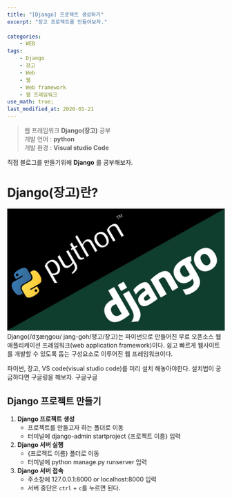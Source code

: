 ```yaml
---
title: "[Django] 프로젝트 생성하기"
excerpt: "장고 프로젝트를 만들어보자."

categories:
    - WEB
tags:
    - Django
    - 장고
    - Web
    - 웹
    - Web framework
    - 웹 프레임워크
use_math: true;
last_modified_at: 2020-01-21
--- 
```

> 웹 프레임워크 __Django(장고)__ 공부  
> 개발 언어 : __python__  
> 개발 환경 : __Visual studio Code__  
  
직접 블로그를 만들기위해 __Django__ 를 공부해보자.  
  
# __Django(장고)란?__  
[![장고](/assets/Web/Django/Django.jpeg)](/assets/Web/Django/Django.jpeg)  
Django(/dʒæŋɡoʊ/ jang-goh/쟁고/장고)는 파이썬으로 만들어진 무료 오픈소스 웹 애플리케이션 프레임워크(web application framework)이다. 쉽고 빠르게 웹사이트를 개발할 수 있도록 돕는 구성요소로 이루어진 웹 프레임워크이다.  
  
파이썬, 장고, VS code(visual studio code)를 미리 설치 해놓아야한다. 
설치법이 궁금하다면 구글링을 해보자. 구글구글  
  
## __Django 프로젝트 만들기__  
1. __Django 프로젝트 생성__  
   + 프로젝트를 만들고자 하는 폴더로 이동
   + 터미널에 django-admin startproject {프로젝트 이름} 입력
2. __Django 서버 실행__  
   + {프로젝트 이름} 폴더로 이동
   + 터미널에 python manage.py runserver 입력
3. __Django 서버 접속__
   + 주소창에 127.0.0.1:8000 or localhost:8000 입력
   + 서버 중단은 `ctrl` + `c`를 누르면 된다.  
  
